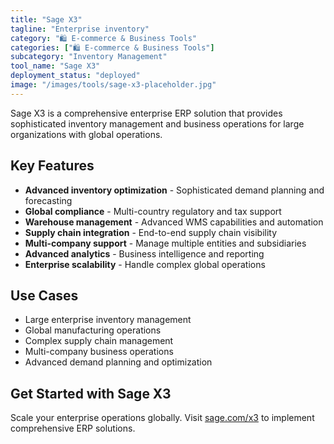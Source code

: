 ```yaml
---
title: "Sage X3"
tagline: "Enterprise inventory"
category: "🛍️ E-commerce & Business Tools"
categories: ["🛍️ E-commerce & Business Tools"]
subcategory: "Inventory Management"
tool_name: "Sage X3"
deployment_status: "deployed"
image: "/images/tools/sage-x3-placeholder.jpg"
---
```

Sage X3 is a comprehensive enterprise ERP solution that provides sophisticated inventory management and business operations for large organizations with global operations.

## Key Features

- **Advanced inventory optimization** - Sophisticated demand planning and forecasting
- **Global compliance** - Multi-country regulatory and tax support
- **Warehouse management** - Advanced WMS capabilities and automation
- **Supply chain integration** - End-to-end supply chain visibility
- **Multi-company support** - Manage multiple entities and subsidiaries
- **Advanced analytics** - Business intelligence and reporting
- **Enterprise scalability** - Handle complex global operations

## Use Cases

- Large enterprise inventory management
- Global manufacturing operations
- Complex supply chain management
- Multi-company business operations
- Advanced demand planning and optimization

## Get Started with Sage X3

Scale your enterprise operations globally. Visit [sage.com/x3](https://www.sage.com/x3) to implement comprehensive ERP solutions.